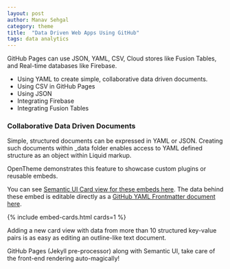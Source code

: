 ```yaml
---
layout: post
author: Manav Sehgal
category: theme
title:  "Data Driven Web Apps Using GitHub"      
tags: data analytics
---
```


GitHub Pages can use JSON, YAML, CSV, Cloud stores like Fusion Tables, and Real-time databases like Firebase.

- Using YAML to create simple, collaborative data driven documents.
- Using CSV in GitHub Pages
- Using JSON
- Integrating Firebase
- Integrating Fusion Tables

### Collaborative Data Driven Documents

Simple, structured documents can be expressed in YAML or JSON. 
Creating such documents within _data folder enables access to YAML defined structure
as an object within Liquid markup.

OpenTheme demonstrates this feature to showcase custom plugins or reusable embeds.

You can see [Semantic UI Card view for these embeds here](/embeds/).
The data behind these embed is editable directly as a [GitHub YAML Frontmatter document here](https://github.com/open-start/opentheme/blob/master/_data/embeds.yml).

{% include embed-cards.html cards=1 %}

Adding a new card view with data from more than 10 structured key-value pairs is as easy as editing an outline-like text document.

GitHub Pages (Jekyll pre-processor) along with Semantic UI, take care of the front-end rendering auto-magically!